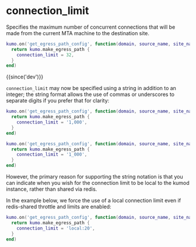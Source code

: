 # connection_limit

Specifies the maximum number of concurrent connections that will be made from
the current MTA machine to the destination site.

```lua
kumo.on('get_egress_path_config', function(domain, source_name, site_name)
  return kumo.make_egress_path {
    connection_limit = 32,
  }
end)
```

{{since('dev')}}

`connection_limit` may now be specified using a string in addition to an integer;
the string format allows the use of commas or underscores to separate digits
if you prefer that for clarity:

```lua
kumo.on('get_egress_path_config', function(domain, source_name, site_name)
  return kumo.make_egress_path {
    connection_limit = '1,000',
  }
end)
```

```lua
kumo.on('get_egress_path_config', function(domain, source_name, site_name)
  return kumo.make_egress_path {
    connection_limit = '1_000',
  }
end)
```

However, the primary reason for supporting the string notation is that
you can indicate when you wish for the connection limit to be local
to the kumod instance, rather than shared via redis.

In the example below, we force the use of a local connection limit even if
redis-shared throttle and limits are enabled:


```lua
kumo.on('get_egress_path_config', function(domain, source_name, site_name)
  return kumo.make_egress_path {
    connection_limit = 'local:20',
  }
end)
```
